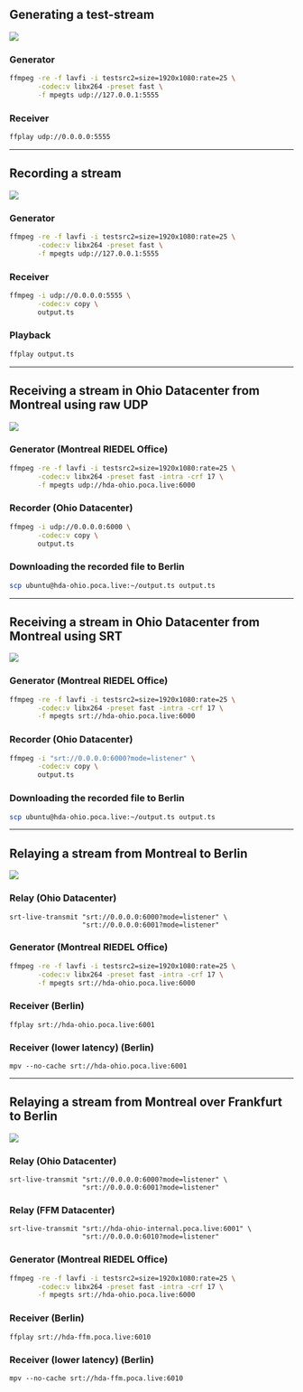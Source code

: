 

## Generating a test-stream

![](media/localhost-playback.png)

### Generator
```bash
ffmpeg -re -f lavfi -i testsrc2=size=1920x1080:rate=25 \
       -codec:v libx264 -preset fast \
       -f mpegts udp://127.0.0.1:5555
```

### Receiver
```bash
ffplay udp://0.0.0.0:5555
```

---


## Recording a stream

![](media/localhost-record.png)

### Generator
```bash
ffmpeg -re -f lavfi -i testsrc2=size=1920x1080:rate=25 \
       -codec:v libx264 -preset fast \
       -f mpegts udp://127.0.0.1:5555
```

### Receiver
```bash
ffmpeg -i udp://0.0.0.0:5555 \
       -codec:v copy \
       output.ts
```

### Playback
```bash
ffplay output.ts
```
---

## Receiving a stream in Ohio Datacenter from Montreal using raw UDP

![](media/record-in-ohio.png)

### Generator (Montreal RIEDEL Office)
```bash
ffmpeg -re -f lavfi -i testsrc2=size=1920x1080:rate=25 \
       -codec:v libx264 -preset fast -intra -crf 17 \
       -f mpegts udp://hda-ohio.poca.live:6000
```

### Recorder (Ohio Datacenter)
```bash
ffmpeg -i udp://0.0.0.0:6000 \
       -codec:v copy \
       output.ts
```

### Downloading the recorded file to Berlin
```bash
scp ubuntu@hda-ohio.poca.live:~/output.ts output.ts
```

---
## Receiving a stream in Ohio Datacenter from Montreal using SRT

![](media/record-in-ohio-srt.png)

### Generator (Montreal RIEDEL Office)
```bash
ffmpeg -re -f lavfi -i testsrc2=size=1920x1080:rate=25 \
       -codec:v libx264 -preset fast -intra -crf 17 \
       -f mpegts srt://hda-ohio.poca.live:6000
```

### Recorder (Ohio Datacenter)
```bash
ffmpeg -i "srt://0.0.0.0:6000?mode=listener" \
       -codec:v copy \
       output.ts
```

### Downloading the recorded file to Berlin
```bash
scp ubuntu@hda-ohio.poca.live:~/output.ts output.ts
```

---
## Relaying a stream from Montreal to Berlin
![](media/srt-relay.png)
### Relay (Ohio Datacenter)

```
srt-live-transmit "srt://0.0.0.0:6000?mode=listener" \
                  "srt://0.0.0.0:6001?mode=listener"
```

### Generator (Montreal RIEDEL Office)
```bash
ffmpeg -re -f lavfi -i testsrc2=size=1920x1080:rate=25 \
       -codec:v libx264 -preset fast -intra -crf 17 \
       -f mpegts srt://hda-ohio.poca.live:6000
```

### Receiver (Berlin)
```
ffplay srt://hda-ohio.poca.live:6001
```

### Receiver (lower latency) (Berlin)
```
mpv --no-cache srt://hda-ohio.poca.live:6001
```

---
## Relaying a stream from Montreal over Frankfurt to Berlin
![](media/srt-relay-ffm.png)
### Relay (Ohio Datacenter)
```
srt-live-transmit "srt://0.0.0.0:6000?mode=listener" \
                  "srt://0.0.0.0:6001?mode=listener"
```

### Relay (FFM Datacenter)
```
srt-live-transmit "srt://hda-ohio-internal.poca.live:6001" \
                  "srt://0.0.0.0:6010?mode=listener"
```

### Generator (Montreal RIEDEL Office)
```bash
ffmpeg -re -f lavfi -i testsrc2=size=1920x1080:rate=25 \
       -codec:v libx264 -preset fast -intra -crf 17 \
       -f mpegts srt://hda-ohio.poca.live:6000
```

### Receiver (Berlin)
```
ffplay srt://hda-ffm.poca.live:6010
```

### Receiver (lower latency) (Berlin)
```
mpv --no-cache srt://hda-ffm.poca.live:6010
```

